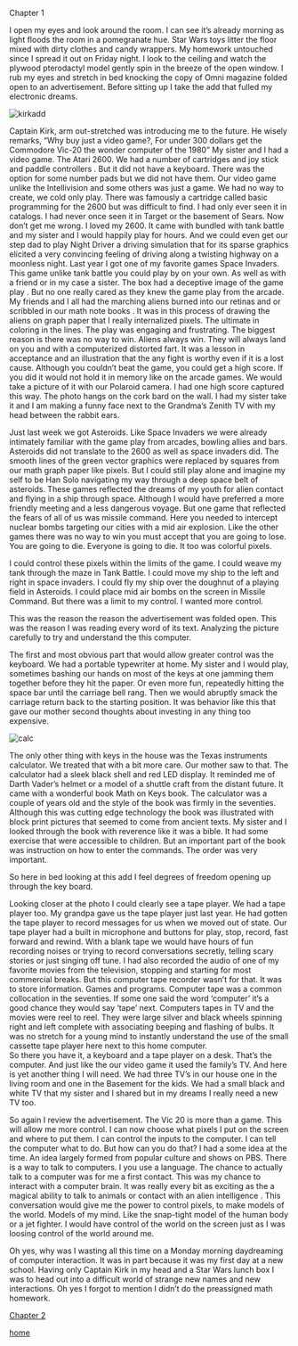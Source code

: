 
Chapter 1

I open my eyes and look around the room. I can see it’s already morning as light floods  the room in a pomegranate hue.  Star Wars toys litter the floor mixed with dirty clothes and candy wrappers.  My homework untouched since I spread it out on Friday night.  I look to the ceiling and watch the plywood  pterodactyl model gently spin in the breeze  of the open window.  I rub my eyes and stretch in bed knocking the copy of Omni magazine folded open to an advertisement.  Before sitting up I take the add that fulled my electronic dreams. 


![kirkadd](https://tse3-mm.cn.bing.net/th/id/OIP.vSMTVugAJQgRnzRQRoPxzwHaJn?pid=Api&rs=1)
 
Captain Kirk, arm out-stretched was introducing me to the future. He wisely remarks, “Why buy just a video game?, For under 300 dollars get the Commodore Vic-20
the wonder computer of the 1980” 
My sister and I had a video game. The Atari 2600. We had a number of cartridges and joy stick and paddle controllers . But it did not have a keyboard. There was the option for some number pads but we did not have them. Our video game unlike the Intellivision and some others was just a game.  We had no way to create, we cold only play.  There was famously a cartridge called basic programming for the 2600 but was difficult to find. I had only ever seen it in catalogs. I had never once seen it in Target or the basement of Sears.  Now don’t get me wrong.  I loved my 2600.  It came with bundled with tank battle and my sister and I would happily play for hours. And we could even get our step dad to play Night Driver a driving simulation that for its sparse graphics elicited a very convincing feeling of driving along a twisting highway on a moonless night.  Last year I got one of my favorite games Space Invaders. 
This game unlike tank battle you could play by on your own. As well as with a friend or in my case a sister.  The box had a deceptive image of the game play . But no one really cared as they knew the game play from the arcade. My friends and I all had the marching aliens burned into our retinas and or scribbled in our math note books . It was in this process of drawing the aliens on graph paper that I really internalized pixels. The ultimate in coloring in the lines.  The play was engaging and frustrating. The biggest reason is there was no way to win.  Aliens always win. They will always land on you and with a computerized distorted fart. It was a lesson in acceptance and an illustration that the any fight is worthy even if it is a lost cause.  Although you couldn’t beat the game, you could get a high score.  If you did it would not hold it in memory like on the arcade games. We would  take a picture of it with our Polaroid camera. I had one high score captured this way. The photo hangs on the cork bard on the wall. I had my sister take it and I am making a funny face next to the  Grandma’s Zenith TV  with my head between the rabbit ears.

Just last week we got Asteroids. Like Space Invaders we were already intimately familiar with the game play from arcades, bowling allies and bars.  Asteroids did not translate to the 2600 as well as space invaders did. The smooth lines of the  green vector graphics were replaced by squares from our math graph paper like pixels. But I could still play alone and imagine my self to be Han Solo navigating my way through a deep space belt of asteroids. 
These games reflected the dreams of my youth for alien contact and flying in a ship through space. Although I would have preferred a more friendly meeting and a less dangerous voyage. But one game that reflected the fears of all of us was missile command.  Here you needed to intercept nuclear bombs targeting our cities with a mid air explosion.  Like the other games there was no way to win you must accept that you are going to lose. You are going to die.  Everyone is going to die.    It too was colorful pixels. 

I could control these pixels within the limits of the game.  I could weave my tank through the maze in Tank Battle. I could move my ship to the left and right in space invaders.  I could fly my ship over the doughnut of a playing field in Asteroids.  I could place mid air bombs  on the screen in Missile Command.   But there was a limit to my control.  I wanted more control.

This was the reason the reason the advertisement was folded open. This was the reason I was reading every word of its text.  Analyzing the picture carefully to try and understand the this computer.  

The first and most obvious part that would allow greater control was the keyboard.  We had a portable typewriter at home. My sister and I would play, sometimes bashing our hands on most of the keys at one jamming them together before they hit the paper. Or even more fun, repeatedly hitting the space bar until the carriage bell rang. Then we would abruptly smack the carriage return back to the starting position.  It was behavior like this that gave our mother second thoughts about investing in any thing too expensive. 

 
 

![calc](https://tse1-mm.cn.bing.net/th/id/OIP.VYOkwDKyUJ-5p7U5ft3H3AHaDt?pid=Api&rs=1)

 The only other thing with keys in the house was the Texas instruments calculator.  We treated that with a bit more care. Our mother saw to that.   The calculator had a sleek black shell and red LED display.  It reminded me of Darth Vader’s helmet or a model of a shuttle craft from the distant future.   It came with a wonderful book Math on Keys book. The calculator was a couple of years old and the style of the book was firmly in the seventies.  Although this was cutting edge technology the book was illustrated with block print pictures that seemed to come from ancient texts.   My sister and I looked through the book with reverence like it was a bible. It had some exercise that were accessible to children.  But an important part of the book was instruction on how to enter the commands. The order was very important.     

So here in bed looking at this add I feel degrees of freedom opening up through the key board. 

Looking closer at the photo I could clearly see a tape player. We had a tape player too.  My grandpa gave us the tape player just last year.  He had gotten the tape player to record messages for us when we moved out of state.  Our tape player had a built in microphone and buttons for play, stop, record, fast forward and  rewind. With a blank tape we would have hours of fun recording noises or  trying to record conversations secretly, telling scary stories or just singing off tune.  I had also recorded the audio of one of my favorite movies from the television, stopping and starting for most commercial breaks.
But this computer tape recorder wasn’t for that. It was to store information. Games and programs.
Computer tape was a common collocation in the seventies. If some one said the word ‘computer’ it’s a good chance they would say ‘tape’ next.  Computers tapes in TV and the movies were reel to reel.   They were large silver and black wheels spinning right and left complete with associating beeping and flashing of bulbs.  It was no stretch for a young mind to instantly understand the use of the small cassette tape player here next to this home computer.  
So there you have it, a keyboard and a tape player on a desk. That’s the computer. And just like the our video game it used the family’s TV. And here is yet another thing I will need.  We had three TV’s in our house one in the living room and one in the Basement for the kids.  We had a small black and white TV that my sister and I shared but in my dreams I really need a new TV too.

So again I review the advertisement.  The Vic 20 is more than a game.  This will allow me more control.     I can now choose what pixels I put on the screen and where to put them.  I can control the inputs to the computer. I can tell the computer what to do.  But how can you do that?  I had a some idea at the time.  An idea largely formed from popular culture and shows on PBS.  There is a way to talk to computers.  I you use a language.  The chance to actually talk to a computer was for me a first contact.  This was my chance to interact with a computer brain.  It was really every bit as exciting as the a magical ability to talk to animals or contact with an alien intelligence .  This conversation would give me the power to control pixels, to make models of the world. Models of my mind. Like the snap-tight model of the human body or a jet fighter.  I would have control of the world on the screen just as I was loosing control of the world around me.  

Oh yes, why was I wasting all this time on a Monday morning daydreaming of computer interaction. It was in part because it was my  first day at a new school.  Having only Captain Kirk in my head and a Star Wars lunch box I was to head out into a difficult world of  strange new names and new interactions.  Oh yes I forgot to mention I didn’t do the preassigned math homework.
 
[Chapter 2](chapter-2.md)

[home](README.md)
